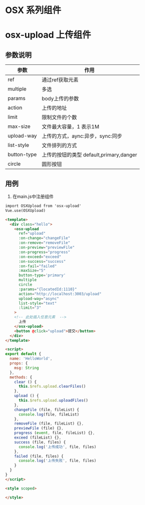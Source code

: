 # OSX 系列组件 

# osx-upload 上传组件

## 参数说明

参数|作用
--|--
ref|通过ref获取元素
multiple|多选
params| body上传的参数
action | 上传的地址
limit | 限制文件的个数
max-size | 文件最大容量，1 表示1M
upload-way| 上传的方式，aync:异步，sync:同步
list-style | 文件排列的方式
button-type | 上传的按钮的类型 default,primary,danger
circle | 圆形按钮

## 用例
1. 在main.js中注册组件
```html
import OSXUpload from 'osx-upload'
Vue.use(OSXUpload)
```
```html
<template>
  <div class="hello">
    <osx-upload
      ref="upload"
      :on-change="changeFile"
      :on-remove="removeFile"
      :on-preview="previewFile"
      :on-progress="progress"
      :on-exceed="exceed"
      :on-success="success"
      :on-fail="failed"
      :maxSize="5"
      button-type='primary'
      multiple
      circle
      :params="{locatedId:1110}"
      action="http://localhost:3003/upload"
      upload-way="async"
      list-style="text"
      :limit="3"
    >
    <!-- 此处插入任意元素  -->
      上传
    </osx-upload>
    <button @click="upload">提交</button>
  </div>
</template>

<script>
export default {
  name: 'HelloWorld',
  props: {
    msg: String
  },
  methods: {
    clear () {
      this.$refs.upload.clearFiles()
    },
    upload () {
      this.$refs.upload.uploadFiles()
    },
    changeFile (file, fileList) {
      console.log(file, fileList)
    },
    removeFile (file, fileList) {},
    previewFile (file) {},
    progress (event, file, fileList) {},
    exceed (fileList) {},
    success (file, files) {
      console.log('上传成功', file, files)
    },
    failed (file, files) {
      console.log('上传失败', file, files)
    }
  }
}
</script>

<style scoped>

</style>

```